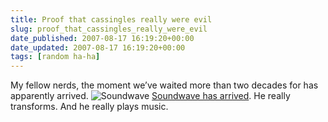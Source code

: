 ```yaml
---
title: Proof that cassingles really were evil
slug: proof_that_cassingles_really_were_evil
date_published: 2007-08-17 16:19:20+00:00
date_updated: 2007-08-17 16:19:20+00:00
tags: [random ha-ha]
---
```

My fellow nerds, the moment we’ve waited more than two decades for has apparently arrived.
![Soundwave](https://cdn.glitch.global/034ff067-8128-4744-8807-d19cee4142e7/soundwave-mp3.jpg?v=1714789813706)
[Soundwave has arrived](http://www.shopncsx.com/soundwaveblue.aspx). He really transforms. And he really plays music.
